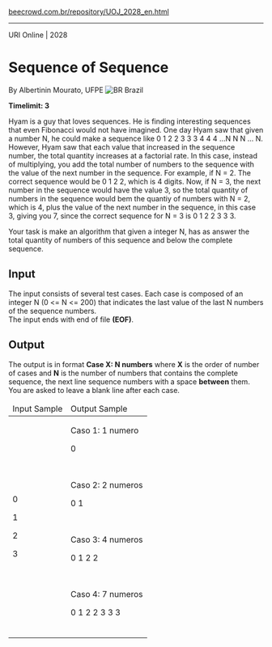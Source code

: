 <p><a href="https://www.beecrowd.com.br/repository/UOJ_2028_en.html">beecrowd.com.br/repository/UOJ_2028_en.html</a></p><hr>
<div>
  <span>URI Online | 2028</span>
  <h1>Sequence of Sequence</h1>
  <div>
    <p>By Albertinin Mourato, UFPE <img src="https://resources.beecrowd.com.br/gallery/images/flags/br.gif" alt="BR"> Brazil</p>
  </div>
  <strong>Timelimit: 3</strong>
</div>
<div>
<div>
  <p>Hyam is a guy that loves sequences. He is finding interesting sequences that even Fibonacci would not have imagined. One day Hyam saw that given a number N, he could make a sequence like 0 1 2 2 3 3 3 4 4 4 …N N N … N. However, Hyam saw that each value that increased in the sequence number, the total quantity increases at a factorial rate. In this case, instead of multiplying, you add the total number of numbers to the sequence with the value of the next number in the sequence. For example, if N = 2. The correct sequence would be 0 1 2 2, which is 4 digits. Now, if N = 3, the next number in the sequence would have the value 3, so the total quantity of numbers in the sequence would bem the quantiy of numbers with N = 2, which is 4, plus the value of the next number in the sequence, in this case 3, giving you 7, since the correct sequence for N = 3 is 0 1 2 2 3 3 3.</p>
  <p>Your task is make an algorithm that given a integer N, has as answer the total quantity of numbers of this sequence and below the complete sequence.</p>
</div>
<h2>Input</h2>
<div>
  <p>The input consists of several test cases. Each case is composed of an integer N (0 &lt;= N &lt;= 200) that indicates the last value of the last N numbers of the sequence numbers.<br>
   The input ends with end of file&nbsp;<strong>(EOF)</strong>.</p>
</div>
<h2>Output</h2>
<div>
  <p>The output is in format <strong>Case X: N numbers</strong>&nbsp;where <strong>X</strong> is the order of number of cases and <strong>N</strong> is the number of numbers that contains the complete sequence, the next line sequence numbers with a space <strong>between</strong> them. You are asked to leave a blank line after each case.</p>
</div>
<div></div>
<table>
  <thead>
    <tr>
      <td>Input Sample</td>
      <td>Output Sample</td>
    </tr>
  </thead>
  <tbody>
    <tr>
      <td>
        <p>0</p>
        <p>1</p>
        <p>2</p>
        <p>3</p>
      </td>
      <td>
        <p>Caso 1: 1 numero</p>
        <p>0</p>
        <br>
        <p>Caso 2: 2 numeros</p>
        <p>0 1</p>
        <br>
        <p>Caso 3: 4 numeros</p>
        <p>0 1 2 2</p>
        <br>
        <p>Caso 4: 7 numeros</p>
        <p>0 1 2 2 3 3 3</p>
        <br>
      </td>
    </tr>
  </tbody>
</table>
<div></div>
  <p>
  </p>
</div>